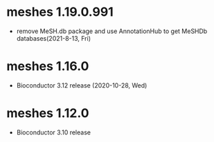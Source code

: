 # meshes 1.19.0.991

+ remove MeSH.db package and use AnnotationHub to get MeSHDb databases(2021-8-13, Fri)

# meshes 1.16.0

+ Bioconductor 3.12 release (2020-10-28, Wed)

# meshes 1.12.0

+ Bioconductor 3.10 release
